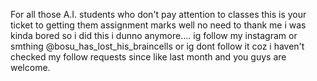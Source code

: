 For all those A.I. students who don't pay attention to classes
this is your ticket to getting them assignment marks
well no need to thank me i was kinda bored so i did this
i dunno anymore.... ig follow my instagram or smthing
@bosu_has_lost_his_braincells
or ig dont follow it coz i haven't checked my follow requests since like last month
and you guys are welcome.
